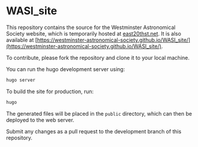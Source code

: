 # WASI_site

This repository contains the source  for the Westminster Astronomical Society website, which is temporarily hosted at [east20thst.net](https://east20thst.net). It is also available at [https://westminster-astronomical-society.github.io/WASI_site/](https://westminster-astronomical-society.github.io/WASI_site/).

To contribute, please fork the repository and clone it to your local machine.

You can run the hugo development server using:

```bash
hugo server
```

To build the site for production, run:

```bash
hugo
```

The generated files will be placed in the `public` directory, which can then be deployed to the web server.

Submit any changes as a pull request to the development branch of this repository.
